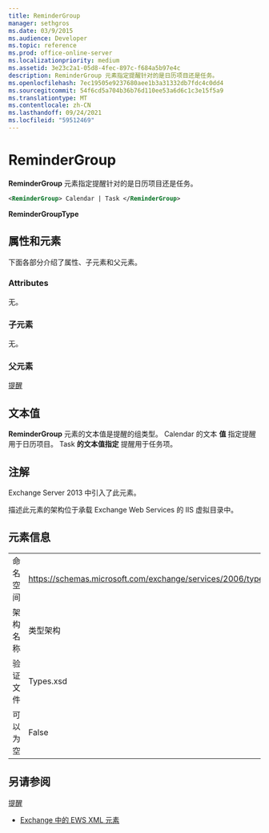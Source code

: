 ```yaml
---
title: ReminderGroup
manager: sethgros
ms.date: 03/9/2015
ms.audience: Developer
ms.topic: reference
ms.prod: office-online-server
ms.localizationpriority: medium
ms.assetid: 3e23c2a1-05d8-4fec-897c-f684a5b97e4c
description: ReminderGroup 元素指定提醒针对的是日历项目还是任务。
ms.openlocfilehash: 7ec19505e9237680aee1b3a31332db7fdc4c0dd4
ms.sourcegitcommit: 54f6cd5a704b36b76d110ee53a6d6c1c3e15f5a9
ms.translationtype: MT
ms.contentlocale: zh-CN
ms.lasthandoff: 09/24/2021
ms.locfileid: "59512469"
---
```

# <a name="remindergroup"></a>ReminderGroup

**ReminderGroup** 元素指定提醒针对的是日历项目还是任务。 
  
```XML
<ReminderGroup> Calendar | Task </ReminderGroup>
```

 **ReminderGroupType**
## <a name="attributes-and-elements"></a>属性和元素

下面各部分介绍了属性、子元素和父元素。
  
### <a name="attributes"></a>Attributes

无。
  
### <a name="child-elements"></a>子元素

无。
  
### <a name="parent-elements"></a>父元素

[提醒](reminder.md)
  
## <a name="text-value"></a>文本值

**ReminderGroup** 元素的文本值是提醒的组类型。 Calendar 的文本 **值** 指定提醒用于日历项目。 Task **的文本值指定** 提醒用于任务项。 
  
## <a name="remarks"></a>注解

Exchange Server 2013 中引入了此元素。
  
描述此元素的架构位于承载 Exchange Web Services 的 IIS 虚拟目录中。
  
## <a name="element-information"></a>元素信息

|||
|:-----|:-----|
|命名空间  <br/> |https://schemas.microsoft.com/exchange/services/2006/types  <br/> |
|架构名称  <br/> |类型架构  <br/> |
|验证文件  <br/> |Types.xsd  <br/> |
|可以为空  <br/> |False  <br/> |
   
## <a name="see-also"></a>另请参阅



[提醒](reminder.md)


- [Exchange 中的 EWS XML 元素](ews-xml-elements-in-exchange.md)

